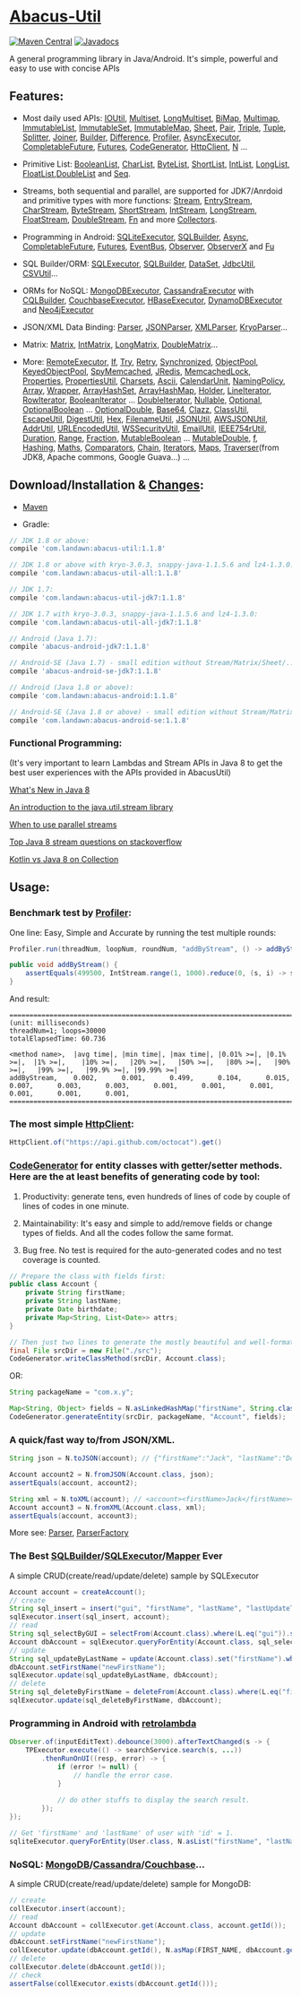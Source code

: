 # [Abacus-Util](http://www.landawn.com)

[![Maven Central](https://img.shields.io/maven-central/v/com.landawn/abacus-util.svg)](https://maven-badges.herokuapp.com/maven-central/com.landawn/abacus-util/)
[![Javadocs](https://www.javadoc.io/badge/com.landawn/abacus-util.svg)](https://www.javadoc.io/doc/com.landawn/abacus-util)

A general programming library in Java/Android. It's simple, powerful and easy to use with concise APIs

## Features:

* Most daily used APIs: [IOUtil][], [Multiset][], [LongMultiset][], [BiMap][], [Multimap][], [ImmutableList][], [ImmutableSet][], [ImmutableMap][], [Sheet][], [Pair][], [Triple][], [Tuple][], [Splitter][], [Joiner][], [Builder][], [Difference][], [Profiler][], [AsyncExecutor][], [CompletableFuture][], [Futures][], [CodeGenerator][], [HttpClient][], [N][] ...

* Primitive List: [BooleanList][], [CharList][], [ByteList][], [ShortList][], [IntList][], [LongList][], [FloatList][],[DoubleList][] and [Seq][].

* Streams, both sequential and parallel, are supported for JDK7/Anrdoid and primitive types with more functions: [Stream][], [EntryStream][], [CharStream][], [ByteStream][], [ShortStream][], [IntStream][], [LongStream][], [FloatStream][], [DoubleStream][], [Fn][] and more [Collectors][].

* Programming in Android: [SQLiteExecutor][], [SQLBuilder][], [Async][], [CompletableFuture][CompletableFuture_Android], [Futures][Futures_Android], [EventBus][], [Observer][], [ObserverX][] and [Fu][]

* SQL Builder/ORM: [SQLExecutor][], [SQLBuilder][], [DataSet][], [JdbcUtil][], [CSVUtil][]...

* ORMs for NoSQL: [MongoDBExecutor][], [CassandraExecutor][] with [CQLBuilder][], [CouchbaseExecutor][], [HBaseExecutor][], [DynamoDBExecutor][] and [Neo4jExecutor][]

* JSON/XML Data Binding: [Parser][], [JSONParser][], [XMLParser][], [KryoParser][]...

* Matrix: [Matrix][], [IntMatrix][], [LongMatrix][], [DoubleMatrix][]...

* More: [RemoteExecutor](https://static.javadoc.io/com.landawn/abacus-util/1.1.8/com/landawn/abacus/util/RemoteExecutor.html),
[If](https://static.javadoc.io/com.landawn/abacus-util/1.1.8/com/landawn/abacus/util/If.html),
[Try](https://static.javadoc.io/com.landawn/abacus-util/1.1.8/com/landawn/abacus/util/Try.html),
[Retry](https://static.javadoc.io/com.landawn/abacus-util/1.1.8/com/landawn/abacus/util/Retry.html),
[Synchronized](https://static.javadoc.io/com.landawn/abacus-util/1.1.8/com/landawn/abacus/util/Synchronized.html),
[ObjectPool](https://static.javadoc.io/com.landawn/abacus-util/1.1.8/com/landawn/abacus/pool/ObjectPool.html),
[KeyedObjectPool](https://static.javadoc.io/com.landawn/abacus-util/1.1.8/com/landawn/abacus/pool/KeyedObjectPool.html),
[SpyMemcached](https://static.javadoc.io/com.landawn/abacus-util/1.1.8/com/landawn/abacus/cache/SpyMemcached.html),
[JRedis](https://static.javadoc.io/com.landawn/abacus-util/1.1.8/com/landawn/abacus/cache/JRedis.html),
[MemcachedLock](https://static.javadoc.io/com.landawn/abacus-util/1.1.8/com/landawn/abacus/util/MemcachedLock.html),
[Properties](https://static.javadoc.io/com.landawn/abacus-util/1.1.8/com/landawn/abacus/util/Properties.html),
[PropertiesUtil](https://static.javadoc.io/com.landawn/abacus-util/1.1.8/com/landawn/abacus/util/PropertiesUtil.html),
[Charsets](https://static.javadoc.io/com.landawn/abacus-util/1.1.8/com/landawn/abacus/util/Charsets.html),
[Ascii](https://static.javadoc.io/com.landawn/abacus-util/1.1.8/com/landawn/abacus/util/Ascii.html),
[CalendarUnit](https://static.javadoc.io/com.landawn/abacus-util/1.1.8/com/landawn/abacus/util/CalendarUnit.html),
[NamingPolicy](https://static.javadoc.io/com.landawn/abacus-util/1.1.8/com/landawn/abacus/util/NamingPolicy.html),
[Array](https://static.javadoc.io/com.landawn/abacus-util/1.1.8/com/landawn/abacus/util/Array.html),
[Wrapper](https://static.javadoc.io/com.landawn/abacus-util/1.1.8/com/landawn/abacus/util/Wrapper.html),
[ArrayHashSet](https://static.javadoc.io/com.landawn/abacus-util/1.1.8/com/landawn/abacus/util/ArrayHashSet.html),
[ArrayHashMap](https://static.javadoc.io/com.landawn/abacus-util/1.1.8/com/landawn/abacus/util/ArrayHashMap.html),
[Holder](https://static.javadoc.io/com.landawn/abacus-util/1.1.8/com/landawn/abacus/util/Holder.html),
[LineIterator](https://static.javadoc.io/com.landawn/abacus-util/1.1.8/com/landawn/abacus/util/LineIterator.html),
[RowIterator](https://static.javadoc.io/com.landawn/abacus-util/1.1.8/com/landawn/abacus/util/RowIterator.html),
[BooleanIterator](https://static.javadoc.io/com.landawn/abacus-util/1.1.8/com/landawn/abacus/util/BooleanIterator.html)
...
[DoubleIterator](https://static.javadoc.io/com.landawn/abacus-util/1.1.8/com/landawn/abacus/util/DoubleIterator.html),
[Nullable](https://static.javadoc.io/com.landawn/abacus-util/1.1.8/com/landawn/abacus/util/Nullable.html),
[Optional](https://static.javadoc.io/com.landawn/abacus-util/1.1.8/com/landawn/abacus/util/Optional.html),
[OptionalBoolean](https://static.javadoc.io/com.landawn/abacus-util/1.1.8/com/landawn/abacus/util/OptionalBoolean.html)
...
[OptionalDouble](https://static.javadoc.io/com.landawn/abacus-util/1.1.8/com/landawn/abacus/util/OptionalDouble.html),
[Base64](https://static.javadoc.io/com.landawn/abacus-util/1.1.8/com/landawn/abacus/util/Base64.html),
[Clazz](https://static.javadoc.io/com.landawn/abacus-util/1.1.8/com/landawn/abacus/util/Clazz.html),
[ClassUtil](https://static.javadoc.io/com.landawn/abacus-util/1.1.8/com/landawn/abacus/util/ClassUtil.html),
[EscapeUtil](https://static.javadoc.io/com.landawn/abacus-util/1.1.8/com/landawn/abacus/util/EscapeUtil.html),
[DigestUtil](https://static.javadoc.io/com.landawn/abacus-util/1.1.8/com/landawn/abacus/util/DigestUtil.html),
[Hex](https://static.javadoc.io/com.landawn/abacus-util/1.1.8/com/landawn/abacus/util/Hex.html),
[FilenameUtil](https://static.javadoc.io/com.landawn/abacus-util/1.1.8/com/landawn/abacus/util/FilenameUtil.html),
[JSONUtil](https://static.javadoc.io/com.landawn/abacus-util/1.1.8/com/landawn/abacus/util/JSONUtil.html),
[AWSJSONUtil](https://static.javadoc.io/com.landawn/abacus-util/1.1.8/com/landawn/abacus/util/AWSJSONUtil.html),
[AddrUtil](https://static.javadoc.io/com.landawn/abacus-util/1.1.8/com/landawn/abacus/util/AddrUtil.html),
[URLEncodedUtil](https://static.javadoc.io/com.landawn/abacus-util/1.1.8/com/landawn/abacus/util/URLEncodedUtil.html),
[WSSecurityUtil](https://static.javadoc.io/com.landawn/abacus-util/1.1.8/com/landawn/abacus/util/WSSecurityUtil.html),
[EmailUtil](https://static.javadoc.io/com.landawn/abacus-util/1.1.8/com/landawn/abacus/util/EmailUtil.html),
[IEEE754rUtil](https://static.javadoc.io/com.landawn/abacus-util/1.1.8/com/landawn/abacus/util/IEEE754rUtil.html),
[Duration](https://static.javadoc.io/com.landawn/abacus-util/1.1.8/com/landawn/abacus/util/Duration.html),
[Range](https://static.javadoc.io/com.landawn/abacus-util/1.1.8/com/landawn/abacus/util/Range.html),
[Fraction](https://static.javadoc.io/com.landawn/abacus-util/1.1.8/com/landawn/abacus/util/Fraction.html),
[MutableBoolean](https://static.javadoc.io/com.landawn/abacus-util/1.1.8/com/landawn/abacus/util/MutableBoolean.html)
...
[MutableDouble](https://static.javadoc.io/com.landawn/abacus-util/1.1.8/com/landawn/abacus/util/MutableDouble.html),
[f](https://static.javadoc.io/com.landawn/abacus-util/1.1.8/com/landawn/abacus/util/f.html),
[Hashing](https://static.javadoc.io/com.landawn/abacus-util/1.1.8/com/landawn/abacus/hash/Hashing.html),
[Maths](https://static.javadoc.io/com.landawn/abacus-util/1.1.8/com/landawn/abacus/util/Maths.html),
[Comparators](https://static.javadoc.io/com.landawn/abacus-util/1.1.8/com/landawn/abacus/util/Comparators.html),
[Chain](https://static.javadoc.io/com.landawn/abacus-util/1.1.8/com/landawn/abacus/util/Chain.html),
[Iterators](https://static.javadoc.io/com.landawn/abacus-util/1.1.8/com/landawn/abacus/util/Iterators.html),
[Maps](https://static.javadoc.io/com.landawn/abacus-util/1.1.8/com/landawn/abacus/util/Maps.html),
[Traverser](https://static.javadoc.io/com.landawn/abacus-util/1.1.8/com/landawn/abacus/util/Traverser.html)(from JDK8, Apache commons, Google Guava...) ...


## Download/Installation & [Changes](https://github.com/landawn/AbacusUtil/blob/master/CHANGES.md):

* [Maven](http://search.maven.org/#search%7Cga%7C1%7Cg%3A%22com.landawn%22)

* Gradle:
```gradle
// JDK 1.8 or above:
compile 'com.landawn:abacus-util:1.1.8'

// JDK 1.8 or above with kryo-3.0.3, snappy-java-1.1.5.6 and lz4-1.3.0:
compile 'com.landawn:abacus-util-all:1.1.8'

// JDK 1.7:
compile 'com.landawn:abacus-util-jdk7:1.1.8'

// JDK 1.7 with kryo-3.0.3, snappy-java-1.1.5.6 and lz4-1.3.0:
compile 'com.landawn:abacus-util-all-jdk7:1.1.8'

// Android (Java 1.7):
compile 'abacus-android-jdk7:1.1.8'

// Android-SE (Java 1.7) - small edition without Stream/Matrix/Sheet/...:
compile 'abacus-android-se-jdk7:1.1.8'

// Android (Java 1.8 or above):
compile 'com.landawn:abacus-android:1.1.8'

// Android-SE (Java 1.8 or above) - small edition without Stream/Matrix/Sheet/...:
compile 'com.landawn:abacus-android-se:1.1.8'
```
### Functional Programming:
(It's very important to learn Lambdas and Stream APIs in Java 8 to get the best user experiences with the APIs provided in AbacusUtil)

[What's New in Java 8](https://leanpub.com/whatsnewinjava8/read)

[An introduction to the java.util.stream library](https://www.ibm.com/developerworks/library/j-java-streams-1-brian-goetz/index.html)

[When to use parallel streams](http://gee.cs.oswego.edu/dl/html/StreamParallelGuidance.html)

[Top Java 8 stream questions on stackoverflow](./Top_java_8_stream_questions_so.md)

[Kotlin vs Java 8 on Collection](./Java_Kotlin.md)


## Usage:

### Benchmark test by [Profiler][]:

One line: Easy, Simple and Accurate by running the test multiple rounds:
```java
Profiler.run(threadNum, loopNum, roundNum, "addByStream", () -> addByStream()).printResult();

public void addByStream() {
    assertEquals(499500, IntStream.range(1, 1000).reduce(0, (s, i) -> s += i));
}

```
And result:
```
========================================================================================================================
(unit: milliseconds)
threadNum=1; loops=30000
totalElapsedTime: 60.736

<method name>,  |avg time|, |min time|, |max time|, |0.01% >=|, |0.1% >=|,  |1% >=|,    |10% >=|,   |20% >=|,   |50% >=|,   |80% >=|,   |90% >=|,   |99% >=|,   |99.9% >=|, |99.99% >=|
addByStream,    0.002,      0.001,      0.499,      0.104,      0.015,      0.007,      0.003,      0.003,      0.001,      0.001,      0.001,      0.001,      0.001,      0.001,      
========================================================================================================================
```
### The most simple [HttpClient][]:

```java
HttpClient.of("https://api.github.com/octocat").get()
```

### [CodeGenerator](https://static.javadoc.io/com.landawn/abacus-util/1.1.8/com/landawn/abacus/util/CodeGenerator.html) for entity classes with getter/setter methods. Here are the at least benefits of generating code by tool:

1. Productivity: generate tens, even hundreds of lines of code by couple of lines of codes in one minute.

2. Maintainability: It's easy and simple to add/remove fields or change types of fields. And all the codes follow the same format.

3. Bug free. No test is required for the auto-generated codes and no test coverage is counted. 

```java
// Prepare the class with fields first:
public class Account {
    private String firstName;
    private String lastName;
    private Date birthdate;
    private Map<String, List<Date>> attrs;
}

// Then just two lines to generate the mostly beautiful and well-formatted entity class:
final File srcDir = new File("./src");
CodeGenerator.writeClassMethod(srcDir, Account.class);
```
OR:

```java
String packageName = "com.x.y";

Map<String, Object> fields = N.asLinkedHashMap("firstName", String.class, "lastName", String.class, "birthdate", Date.class, "attrs", "Map<String, List<java.sql.Date>>");
CodeGenerator.generateEntity(srcDir, packageName, "Account", fields);
```

### A quick/fast way to/from JSON/XML.
```java
String json = N.toJSON(account); // {"firstName":"Jack", "lastName":"Do", "birthDate":1495815803177}

Account account2 = N.fromJSON(Account.class, json);
assertEquals(account, account2);

String xml = N.toXML(account); // <account><firstName>Jack</firstName><lastName>Do</lastName><birthDate>1495815803177</birthDate></account>
Account account3 = N.fromXML(Account.class, xml);
assertEquals(account, account3);
```

More see: [Parser](https://static.javadoc.io/com.landawn/abacus-util/1.1.8/com/landawn/abacus/parser/Parser.html), [ParserFactory](https://static.javadoc.io/com.landawn/abacus-util/1.1.8/com/landawn/abacus/parser/ParserFactory.html)

### The Best [SQLBuilder][]/[SQLExecutor][]/[Mapper] Ever
A simple CRUD(create/read/update/delete) sample by SQLExecutor

```java
Account account = createAccount();
// create
String sql_insert = insert("gui", "firstName", "lastName", "lastUpdateTime").into(Account.class).sql();
sqlExecutor.insert(sql_insert, account);
// read
String sql_selectByGUI = selectFrom(Account.class).where(L.eq("gui")).sql();
Account dbAccount = sqlExecutor.queryForEntity(Account.class, sql_selectByGUI, account);
// update
String sql_updateByLastName = update(Account.class).set("firstName").where(L.eq("lastName")).sql();
dbAccount.setFirstName("newFirstName");
sqlExecutor.update(sql_updateByLastName, dbAccount);
// delete
String sql_deleteByFirstName = deleteFrom(Account.class).where(L.eq("firstName)).sql();
sqlExecutor.update(sql_deleteByFirstName, dbAccount);
```

### Programming in Android with [retrolambda](https://github.com/orfjackal/retrolambda)

```java
Observer.of(inputEditText).debounce(3000).afterTextChanged(s -> {
    TPExecutor.execute(() -> searchService.search(s, ...))
        .thenRunOnUI((resp, error) -> {
            if (error != null) {
                // handle the error case.
            }
            
            // do other stuffs to display the search result.            
        });
});

// Get 'firstName' and 'lastName' of user with 'id' = 1.             
sqliteExecutor.queryForEntity(User.class, N.asList("firstName", "lastName"), eq("id", 1));
```

### NoSQL: [MongoDB][MongoDBExecutor]/[Cassandra][CassandraExecutor]/[Couchbase][CouchbaseExecutor]...
A simple CRUD(create/read/update/delete) sample for MongoDB:
```java
// create
collExecutor.insert(account);
// read
Account dbAccount = collExecutor.get(Account.class, account.getId());
// update
dbAccount.setFirstName("newFirstName");
collExecutor.update(dbAccount.getId(), N.asMap(FIRST_NAME, dbAccount.getFirstName()));
// delete
collExecutor.delete(dbAccount.getId());
// check
assertFalse(collExecutor.exists(dbAccount.getId()));
```


[IOUtil]: https://static.javadoc.io/com.landawn/abacus-util/1.1.8/com/landawn/abacus/util/IOUtil.html
[Multiset]: https://static.javadoc.io/com.landawn/abacus-util/1.1.8/com/landawn/abacus/util/Multiset.html
[LongMultiset]: https://static.javadoc.io/com.landawn/abacus-util/1.1.8/com/landawn/abacus/util/LongMultiset.html
[BiMap]: https://static.javadoc.io/com.landawn/abacus-util/1.1.8/com/landawn/abacus/util/BiMap.html
[Multimap]: https://static.javadoc.io/com.landawn/abacus-util/1.1.8/com/landawn/abacus/util/Multimap.html
[ImmutableList]: https://static.javadoc.io/com.landawn/abacus-util/1.1.8/com/landawn/abacus/util/ImmutableList.html
[ImmutableSet]: https://static.javadoc.io/com.landawn/abacus-util/1.1.8/com/landawn/abacus/util/ImmutableSet.html
[ImmutableMap]: https://static.javadoc.io/com.landawn/abacus-util/1.1.8/com/landawn/abacus/util/ImmutableMap.html
[Sheet]: https://static.javadoc.io/com.landawn/abacus-util/1.1.8/com/landawn/abacus/util/Sheet.html
[Pair]: https://static.javadoc.io/com.landawn/abacus-util/1.1.8/com/landawn/abacus/util/Pair.html
[Triple]: https://static.javadoc.io/com.landawn/abacus-util/1.1.8/com/landawn/abacus/util/Triple.html
[Tuple]: https://static.javadoc.io/com.landawn/abacus-util/1.1.8/com/landawn/abacus/util/Tuple.html
[Splitter]: https://static.javadoc.io/com.landawn/abacus-util/1.1.8/com/landawn/abacus/util/Splitter.html
[Joiner]: https://static.javadoc.io/com.landawn/abacus-util/1.1.8/com/landawn/abacus/util/Joiner.html
[Builder]: https://static.javadoc.io/com.landawn/abacus-util/1.1.8/com/landawn/abacus/util/Builder.html
[Difference]: https://static.javadoc.io/com.landawn/abacus-util/1.1.8/com/landawn/abacus/util/Difference.html
[Profiler]: https://static.javadoc.io/com.landawn/abacus-util/1.1.8/com/landawn/abacus/util/Profiler.html
[AsyncExecutor]: https://static.javadoc.io/com.landawn/abacus-util/1.1.8/com/landawn/abacus/util/AsyncExecutor.html
[CompletableFuture]: https://static.javadoc.io/com.landawn/abacus-util/1.1.8/com/landawn/abacus/util/CompletableFuture.html
[Futures]: https://static.javadoc.io/com.landawn/abacus-util/1.1.8/com/landawn/abacus/util/Futures.html
[CodeGenerator]: https://static.javadoc.io/com.landawn/abacus-util/1.1.8/com/landawn/abacus/util/CodeGenerator.html
[HttpClient]: https://static.javadoc.io/com.landawn/abacus-util/1.1.8/com/landawn/abacus/http/HttpClient.html
[N]:https://static.javadoc.io/com.landawn/abacus-util/1.1.8/com/landawn/abacus/util/N.html

[BooleanList]: https://static.javadoc.io/com.landawn/abacus-util/1.1.8/com/landawn/abacus/util/BooleanList.html
[CharList]: https://static.javadoc.io/com.landawn/abacus-util/1.1.8/com/landawn/abacus/util/CharList.html
[ByteList]: https://static.javadoc.io/com.landawn/abacus-util/1.1.8/com/landawn/abacus/util/ByteList.html
[ShortList]: https://static.javadoc.io/com.landawn/abacus-util/1.1.8/com/landawn/abacus/util/ShortList.html
[IntList]: https://static.javadoc.io/com.landawn/abacus-util/1.1.8/com/landawn/abacus/util/IntList.html
[LongList]: https://static.javadoc.io/com.landawn/abacus-util/1.1.8/com/landawn/abacus/util/LongList.html
[FloatList]: https://static.javadoc.io/com.landawn/abacus-util/1.1.8/com/landawn/abacus/util/FloatList.html
[DoubleList]: https://static.javadoc.io/com.landawn/abacus-util/1.1.8/com/landawn/abacus/util/DoubleList.html
[Seq]: https://static.javadoc.io/com.landawn/abacus-util/1.1.8/com/landawn/abacus/util/Seq.html

[Stream]: https://static.javadoc.io/com.landawn/abacus-util/1.1.8/com/landawn/abacus/util/stream/Stream.html
[EntryStream]: https://static.javadoc.io/com.landawn/abacus-util/1.1.8/com/landawn/abacus/util/stream/EntryStream.html
[CharStream]: https://static.javadoc.io/com.landawn/abacus-util/1.1.8/com/landawn/abacus/util/stream/CharStream.html
[ByteStream]: https://static.javadoc.io/com.landawn/abacus-util/1.1.8/com/landawn/abacus/util/stream/ByteStream.html
[ShortStream]: https://static.javadoc.io/com.landawn/abacus-util/1.1.8/com/landawn/abacus/util/stream/ShortStream.html
[IntStream]: https://static.javadoc.io/com.landawn/abacus-util/1.1.8/com/landawn/abacus/util/stream/IntStream.html
[LongStream]: https://static.javadoc.io/com.landawn/abacus-util/1.1.8/com/landawn/abacus/util/stream/LongStream.html
[FloatStream]: https://static.javadoc.io/com.landawn/abacus-util/1.1.8/com/landawn/abacus/util/stream/FloatStream.html
[DoubleStream]: https://static.javadoc.io/com.landawn/abacus-util/1.1.8/com/landawn/abacus/util/stream/DoubleStream.html
[Fn]: https://static.javadoc.io/com.landawn/abacus-util/1.1.8/com/landawn/abacus/util/Fn.html
[Collectors]: https://static.javadoc.io/com.landawn/abacus-util/1.1.8/com/landawn/abacus/util/stream/Collectors.html

[SQLiteExecutor]: https://static.javadoc.io/com.landawn/abacus-util/1.1.8/com/landawn/abacus/android/util/SQLiteExecutor.html
[SQLBuilder]: https://static.javadoc.io/com.landawn/abacus-util/1.1.8/com/landawn/abacus/util/SQLBuilder.html
[Async]: https://static.javadoc.io/com.landawn/abacus-util/1.1.8/com/landawn/abacus/android/util/Async.html
[CompletableFuture_Android]: https://static.javadoc.io/com.landawn/abacus-util/1.1.8/com/landawn/abacus/android/util/CompletableFuture.html
[Futures_Android]: https://static.javadoc.io/com.landawn/abacus-util/1.1.8/com/landawn/abacus/android/util/Futures.html
[EventBus]: https://static.javadoc.io/com.landawn/abacus-util/1.1.8/com/landawn/abacus/eventBus/EventBus.html
[Observer]: https://static.javadoc.io/com.landawn/abacus-util/1.1.8/com/landawn/abacus/android/util/Observer.html
[ObserverX]: https://static.javadoc.io/com.landawn/abacus-util/1.1.8/com/landawn/abacus/android/util/ObserverX.html
[Fu]: https://static.javadoc.io/com.landawn/abacus-util/1.1.8/com/landawn/abacus/android/util/Fu.html

[SQLExecutor]: https://static.javadoc.io/com.landawn/abacus-util/1.1.8/com/landawn/abacus/util/SQLExecutor.html
[Mapper]: https://static.javadoc.io/com.landawn/abacus-util/1.1.8/com/landawn/abacus/util/SQLExecutor.Mapper.html
[SQLBuilder]: https://static.javadoc.io/com.landawn/abacus-util/1.1.8/com/landawn/abacus/util/SQLBuilder.html
[DataSet]: https://static.javadoc.io/com.landawn/abacus-util/1.1.8/com/landawn/abacus/DataSet.html
[JdbcUtil]: https://static.javadoc.io/com.landawn/abacus-util/1.1.8/com/landawn/abacus/util/JdbcUtil.html
[CSVUtil]: https://static.javadoc.io/com.landawn/abacus-util/1.1.8/com/landawn/abacus/util/CSVUtil.html

[MongoDBExecutor]: https://static.javadoc.io/com.landawn/abacus-util/1.1.8/com/landawn/abacus/util/MongoDBExecutor.html
[CassandraExecutor]: https://static.javadoc.io/com.landawn/abacus-util/1.1.8/com/landawn/abacus/util/CassandraExecutor.html
[CQLBuilder]: https://static.javadoc.io/com.landawn/abacus-util/1.1.8/com/landawn/abacus/util/CQLBuilder.html
[CouchbaseExecutor]: https://static.javadoc.io/com.landawn/abacus-util/1.1.8/com/landawn/abacus/util/CouchbaseExecutor.html
[HBaseExecutor]: https://static.javadoc.io/com.landawn/abacus-util/1.1.8/com/landawn/abacus/util/HBaseExecutor.html
[DynamoDBExecutor]: https://static.javadoc.io/com.landawn/abacus-util/1.1.8/com/landawn/abacus/util/DynamoDBExecutor.html
[Neo4jExecutor]: https://static.javadoc.io/com.landawn/abacus-util/1.1.8/com/landawn/abacus/util/Neo4jExecutor.html

[Parser]: https://static.javadoc.io/com.landawn/abacus-util/1.1.8/com/landawn/abacus/parser/Parser.html
[JSONParser]: https://static.javadoc.io/com.landawn/abacus-util/1.1.8/com/landawn/abacus/parser/JSONParser.html
[XMLParser]: https://static.javadoc.io/com.landawn/abacus-util/1.1.8/com/landawn/abacus/parser/XMLParser.html
[KryoParser]: https://static.javadoc.io/com.landawn/abacus-util/1.1.8/com/landawn/abacus/parser/KryoParser.html

[Matrix]: https://static.javadoc.io/com.landawn/abacus-util/1.1.8/com/landawn/abacus/util/Matrix.html
[IntMatrix]: https://static.javadoc.io/com.landawn/abacus-util/1.1.8/com/landawn/abacus/util/IntMatrix.html
[LongMatrix]: https://static.javadoc.io/com.landawn/abacus-util/1.1.8/com/landawn/abacus/util/LongMatrix.html
[DoubleMatrix]: https://static.javadoc.io/com.landawn/abacus-util/1.1.8/com/landawn/abacus/util/DoubleMatrix.html
